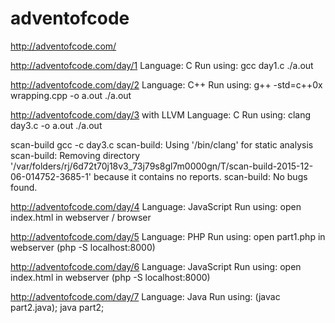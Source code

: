 # adventofcode
http://adventofcode.com/

http://adventofcode.com/day/1
Language: C
Run using:
gcc day1.c
./a.out

http://adventofcode.com/day/2
Language: C++
Run using:
g++ -std=c++0x wrapping.cpp -o a.out
./a.out

http://adventofcode.com/day/3 with LLVM
Language: C
Run using:
clang day3.c -o a.out
./a.out

scan-build gcc -c day3.c
scan-build: Using '/bin/clang' for static analysis
scan-build: Removing directory '/var/folders/rj/6d72t70j18v3_73j79s8gl7m0000gn/T/scan-build-2015-12-06-014752-3685-1' because it contains no reports.
scan-build: No bugs found.

http://adventofcode.com/day/4
Language: JavaScript
Run using:
open index.html in webserver / browser

http://adventofcode.com/day/5
Language: PHP
Run using:
open part1.php in webserver (php -S localhost:8000)

http://adventofcode.com/day/6
Language: JavaScript
Run using:
open index.html in webserver (php -S localhost:8000)

http://adventofcode.com/day/7
Language: Java
Run using:
(javac part2.java); java part2;




